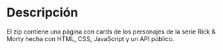 # Descripción

El zip contiene una página con cards de los personajes de la serie Rick & Morty hecha con HTML, CSS, JavaScript y un API público.
